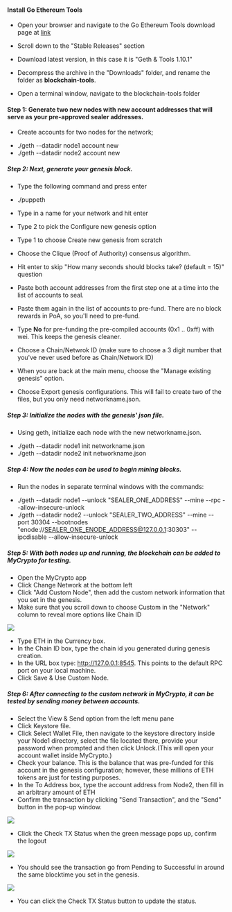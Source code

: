 
#### Install Go Ethereum Tools

* Open your browser and navigate to the Go Ethereum Tools download page at [link](https://geth.ethereum.org/downloads/)

* Scroll down to the "Stable Releases" section

* Download latest version, in this case it is "Geth & Tools 1.10.1" 

* Decompress the archive in the "Downloads" folder, and rename the folder as **blockchain-tools**. 

* Open a terminal window, navigate to the blockchain-tools folder

#### Step 1: Generate two new nodes with new account addresses that will serve as your pre-approved sealer addresses.

* Create accounts for two nodes for the network;

- ./geth --datadir node1 account new
- ./geth --datadir node2 account new

##### Step 2: Next, generate your genesis block.

* Type the following command and press enter
 
 - ./puppeth

* Type in a name for your network and hit enter

* Type 2 to pick the Configure new genesis option
* Type 1 to choose Create new genesis from scratch
* Choose the Clique (Proof of Authority) consensus algorithm.
* Hit enter to skip "How many seconds should blocks take? (default = 15)" question

* Paste both account addresses from the first step one at a time into the list of accounts to seal. 

* Paste them again in the list of accounts to pre-fund. There are no block rewards in PoA, so you'll need to pre-fund.

* Type **No** for pre-funding the pre-compiled accounts (0x1 .. 0xff) with wei. This keeps the genesis cleaner.

* Choose a Chain/Netwrok ID (make sure to choose a 3 digit number that you've never used before as Chain/Network ID)

* When you are back at the main menu, choose the "Manage existing genesis" option.

* Choose Export genesis configurations. This will fail to create two of the files, but you only need networkname.json.

##### Step 3: Initialize the nodes with the genesis' json file.

* Using geth, initialize each node with the new networkname.json.

- ./geth --datadir node1 init networkname.json
- ./geth --datadir node2 init networkname.json

##### Step 4: Now the nodes can be used to begin mining blocks.

* Run the nodes in separate terminal windows with the commands:

- ./geth --datadir node1 --unlock "SEALER_ONE_ADDRESS" --mine --rpc --allow-insecure-unlock
- ./geth --datadir node2 --unlock "SEALER_TWO_ADDRESS" --mine --port 30304 --bootnodes "enode://SEALER_ONE_ENODE_ADDRESS@127.0.0.1:30303" --ipcdisable --allow-insecure-unlock
  
##### Step 5: With both nodes up and running, the blockchain can be added to MyCrypto for testing.

* Open the MyCrypto app
* Click Change Network at the bottom left
* Click "Add Custom Node", then add the custom network information that you set in the genesis.
* Make sure that you scroll down to choose Custom in the "Network" column to reveal more options like Chain ID

![](https://github.com/[havvavural]/[blockchain-homework]/blob/[main]/custom_node.png?raw=true)

* Type ETH in the Currency box.
* In the Chain ID box, type the chain id you generated during genesis creation.
* In the URL box type: http://127.0.0.1:8545.  This points to the default RPC port on your local machine.
* Click Save & Use Custom Node.

##### Step 6: After connecting to the custom network in MyCrypto, it can be tested by sending money between accounts.

* Select the View & Send option from the left menu pane
* Click Keystore file.
* Click Select Wallet File, then navigate to the keystore directory inside your Node1 directory, select the file located there, provide your password when prompted and then click Unlock.(This will open your account wallet inside MyCrypto.)
* Check your balance. This is the balance that was pre-funded for this account in the genesis configuration; however, these millions of ETH tokens are just for testing purposes.
* In the To Address box, type the account address from Node2, then fill in an arbitrary amount of ETH
* Confirm the transaction by clicking "Send Transaction", and the "Send" button in the pop-up window.

![](https://github.com/[havvavural]/[blockchain-homework]/blob/[main]/number_of_ETH_sent.png?raw=true)

* Click the Check TX Status when the green message pops up, confirm the logout

![](https://github.com/[havvavural]/[blockchain-homework]/blob/[main]/TX_hash.png?raw=true)

* You should see the transaction go from Pending to Successful in around the same blocktime you set in the genesis.

![](https://github.com/[havvavural]/[blockchain-homework]/blob/[main]/transaction_pending?raw=true)

* You can click the Check TX Status button to update the status.











